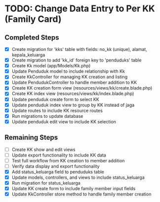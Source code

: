 # TODO: Change Data Entry to Per KK (Family Card)

## Completed Steps

- [x] Create migration for 'kks' table with fields: no_kk (unique), alamat, kepala_keluarga
- [x] Create migration to add 'kk_id' foreign key to 'penduduks' table
- [x] Create Kk model (app/Models/Kk.php)
- [x] Update Penduduk model to include relationship with Kk
- [x] Create KkController for managing KK creation and listing
- [x] Update PendudukController to handle member addition to KK
- [x] Create KK creation form view (resources/views/kk/create.blade.php)
- [x] Create KK index view (resources/views/kk/index.blade.php)
- [x] Update penduduk create form to select KK
- [x] Update penduduk index view to group by KK instead of jaga
- [x] Update routes to include KK resource routes
- [x] Run migrations to update database
- [x] Update penduduk edit view to include KK selection

## Remaining Steps

- [ ] Create KK show and edit views
- [ ] Update export functionality to include KK data
- [ ] Test full workflow from KK creation to member addition
- [ ] Verify data display and export functionality
- [x] Add status_keluarga field to penduduks table
- [x] Update models, controllers, and views to include status_keluarga
- [x] Run migration for status_keluarga
- [x] Update KK create form to include family member input fields
- [x] Update KkController store method to handle family member creation
